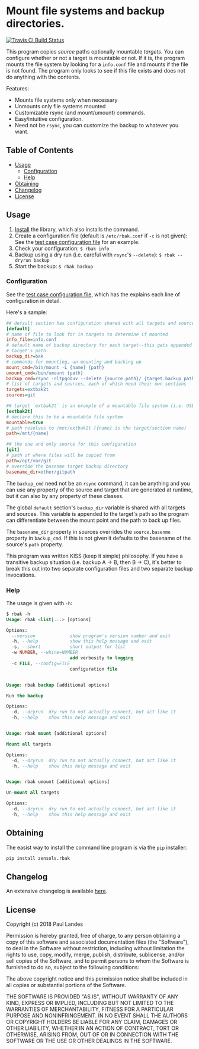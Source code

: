# Mount file systems and backup directories.

[![Travis CI Build Status][travis-badge]][travis-link]

This program copies *source* paths optionally mountable *targets*.  You can
configure whether or not a target is mountable or not.  If it is, the program
mounts the file system by looking for a `info.conf` file and mounts if the file
is not found.  The program only looks to see if this file exists and does not
do anything with the contents.

Features:

* Mounts file systems only when necessary
* Unmounts only file systems mounted
* Customizable rsync (and mount/umount) commands.
* Easy/intuitive configuration.
* Need not be `rsync`, you can customize the backup to whatever you want.


<!-- markdown-toc start - Don't edit this section. Run M-x markdown-toc-refresh-toc -->
## Table of Contents

- [Usage](#usage)
    - [Configuration](#configuration)
    - [Help](#help)
- [Obtaining](#obtaining)
- [Changelog](#changelog)
- [License](#license)

<!-- markdown-toc end -->


## Usage

1. [Install](#obtaining) the library, which also installs the command.
2. Create a configuration file (default is `/etc/rbak.conf` if `-c` is not
   given): See the [test case configuration file] for an example.
3. Check your configuration: `$ rbak info`
4. Backup using a dry run (i.e. careful with `rsync`'s `--delete`): `$ rbak
   --dryrun backup`
5. Start the backup: `$ rbak backup`


### Configuration

See the [test case configuration file], which has the explains each line of
configuration in detail.

Here's a sample:
```ini
## default section has configuration shared with all targets and sources
[default]
# name of file to look for in targets to determine if mounted
info_file=info.conf
# default name of backup directory for each target--this gets appended to the
# target's path
backup_dir=bak
# commands for mounting, un-mounting and backing up
mount_cmd=/bin/mount -L {name} {path}
umount_cmd=/bin/umount {path}
backup_cmd=rsync -rltpgoDuv --delete {source.path}/ {target.backup_path}/{source.basename}
# list of targets and sources, each of which need their own sections
targets=extbak2t
sources=git

## target `extbak2t` is an example of a mountable file system (i.e. USB drive)
[extbak2t]
# declare this to be a mountable file system
mountable=true
# path resolves to /mnt/extbak2t ({name} is the target/section name)
path=/mnt/{name}

## the one and only source for this configuration
[git]
# path of where files will be copied from
path=/opt/var/git
# override the basenme target backup directory
basename_dir=other/gitpath
```


The `backup_cmd` need not be an `rsync` command, it can be anything
and you can use any property of the source and target that are generated at
runtime, but it can also by any property of these classes.

The global `default` section's `backup_dir` variable is shared with all targets
and sources.  This variable is appended to the target's path so the program can
differentiate between the mount point and the path to back up files.

The `basename_dir` property in sources overrides the `source.basenme` property
in `backup_cmd`.  If this is not given it defaults to the basename of the
source's `path` property.

This program was written KISS (keep it simple) philosophy.  If you have a
transitive backup situation (i.e. backup A -> B, then B -> C), it's better to
break this out into two separate configuration files and two separate backup
invocations.


### Help

The usage is given with `-h`:

```sql
$ rbak -h
Usage: rbak <list|...> [options]

Options:
  --version             show program's version number and exit
  -h, --help            show this help message and exit
  -s, --short           short output for list
  -w NUMBER, --whine=NUMBER
                        add verbosity to logging
  -c FILE, --config=FILE
                        configuration file


Usage: rbak backup [additional options]

Run the backup

Options:
  -d, --dryrun  dry run to not actually connect, but act like it
  -h, --help    show this help message and exit


Usage: rbak mount [additional options]

Mount all targets

Options:
  -d, --dryrun  dry run to not actually connect, but act like it
  -h, --help    show this help message and exit


Usage: rbak umount [additional options]

Un-mount all targets

Options:
  -d, --dryrun  dry run to not actually connect, but act like it
  -h, --help    show this help message and exit
```


## Obtaining

The easist way to install the command line program is via the `pip` installer:
```bash
pip install zensols.rbak
```



## Changelog

An extensive changelog is available [here](CHANGELOG.md).


## License

Copyright (c) 2018 Paul Landes

Permission is hereby granted, free of charge, to any person obtaining a copy of
this software and associated documentation files (the "Software"), to deal in
the Software without restriction, including without limitation the rights to
use, copy, modify, merge, publish, distribute, sublicense, and/or sell copies
of the Software, and to permit persons to whom the Software is furnished to do
so, subject to the following conditions:

The above copyright notice and this permission notice shall be included in all
copies or substantial portions of the Software.

THE SOFTWARE IS PROVIDED "AS IS", WITHOUT WARRANTY OF ANY KIND, EXPRESS OR
IMPLIED, INCLUDING BUT NOT LIMITED TO THE WARRANTIES OF MERCHANTABILITY,
FITNESS FOR A PARTICULAR PURPOSE AND NONINFRINGEMENT. IN NO EVENT SHALL THE
AUTHORS OR COPYRIGHT HOLDERS BE LIABLE FOR ANY CLAIM, DAMAGES OR OTHER
LIABILITY, WHETHER IN AN ACTION OF CONTRACT, TORT OR OTHERWISE, ARISING FROM,
OUT OF OR IN CONNECTION WITH THE SOFTWARE OR THE USE OR OTHER DEALINGS IN THE
SOFTWARE.


<!-- links -->
[test case configuration file]: test-resources/rbak.conf

[travis-link]: https://travis-ci.org/plandes/rbak
[travis-badge]: https://travis-ci.org/plandes/rbak.svg?branch=master
